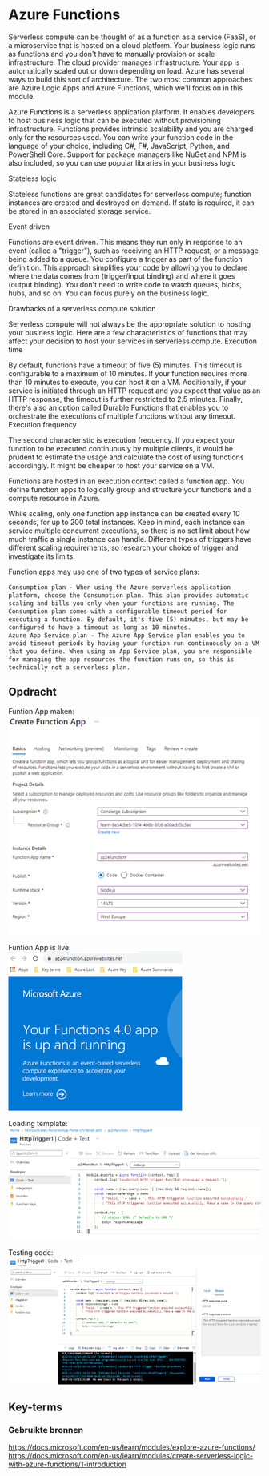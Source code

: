 # Azure Functions 
Serverless compute can be thought of as a function as a service (FaaS), or a microservice that is hosted on a cloud platform. Your business logic runs as functions and you don't have to manually provision or scale infrastructure. The cloud provider manages infrastructure. Your app is automatically scaled out or down depending on load. Azure has several ways to build this sort of architecture. The two most common approaches are Azure Logic Apps and Azure Functions, which we'll focus on in this module.

Azure Functions is a serverless application platform. It enables developers to host business logic that can be executed without provisioning infrastructure. Functions provides intrinsic scalability and you are charged only for the resources used. You can write your function code in the language of your choice, including C#, F#, JavaScript, Python, and PowerShell Core. Support for package managers like NuGet and NPM is also included, so you can use popular libraries in your business logic

Stateless logic

Stateless functions are great candidates for serverless compute; function instances are created and destroyed on demand. If state is required, it can be stored in an associated storage service.

Event driven

Functions are event driven. This means they run only in response to an event (called a "trigger"), such as receiving an HTTP request, or a message being added to a queue. You configure a trigger as part of the function definition. This approach simplifies your code by allowing you to declare where the data comes from (trigger/input binding) and where it goes (output binding). You don't need to write code to watch queues, blobs, hubs, and so on. You can focus purely on the business logic.

Drawbacks of a serverless compute solution

Serverless compute will not always be the appropriate solution to hosting your business logic. Here are a few characteristics of functions that may affect your decision to host your services in serverless compute.
Execution time

By default, functions have a timeout of five (5) minutes. This timeout is configurable to a maximum of 10 minutes. If your function requires more than 10 minutes to execute, you can host it on a VM. Additionally, if your service is initiated through an HTTP request and you expect that value as an HTTP response, the timeout is further restricted to 2.5 minutes. Finally, there's also an option called Durable Functions that enables you to orchestrate the executions of multiple functions without any timeout.
Execution frequency

The second characteristic is execution frequency. If you expect your function to be executed continuously by multiple clients, it would be prudent to estimate the usage and calculate the cost of using functions accordingly. It might be cheaper to host your service on a VM.

Functions are hosted in an execution context called a function app. You define function apps to logically group and structure your functions and a compute resource in Azure. 

While scaling, only one function app instance can be created every 10 seconds, for up to 200 total instances. Keep in mind, each instance can service multiple concurrent executions, so there is no set limit about how much traffic a single instance can handle. Different types of triggers have different scaling requirements, so research your choice of trigger and investigate its limits.

Function apps may use one of two types of service plans:

    Consumption plan - When using the Azure serverless application platform, choose the Consumption plan. This plan provides automatic scaling and bills you only when your functions are running. The Consumption plan comes with a configurable timeout period for executing a function. By default, it's five (5) minutes, but may be configured to have a timeout as long as 10 minutes.
    Azure App Service plan - The Azure App Service plan enables you to avoid timeout periods by having your function run continuously on a VM that you define. When using an App Service plan, you are responsible for managing the app resources the function runs on, so this is technically not a serverless plan.

## Opdracht

Funtion App maken:  
![AzureFuntions](../00_includes/az-24.0.png)  

Funtion App is live:  
![AzureFuntions](../00_includes/az-24.1.png)  

Loading template:  
![AzureFuntions](../00_includes/az-24.2.png)  

Testing code:  
![AzureFuntions](../00_includes/az-24.3.png)  

## Key-terms

### Gebruikte bronnen
https://docs.microsoft.com/en-us/learn/modules/explore-azure-functions/  
https://docs.microsoft.com/en-us/learn/modules/create-serverless-logic-with-azure-functions/1-introduction  